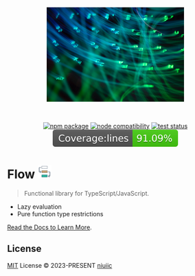 <br/>

<p align="center">
  <a href="https://flow.niuiic.com" target="_blank" rel="noopener noreferrer">
    <img id="flow-logo" width="320" height="220" src="./docs/public/logo.jpeg" alt="Flow logo">
  </a>
</p>

<br/>

<p align="center">
  <a href="https://npmjs.com/package/@niuiic/flow"><img src="https://img.shields.io/npm/v/@niuiic/flow.svg" alt="npm package"></a>
  <a href="https://nodejs.org/en/about/releases/"><img src="https://img.shields.io/node/v/@niuiic/flow.svg" alt="node compatibility"></a>
  <a href="https://github.com/niuiic/flow/tree/main/.github/workflows/test.yml"><img src="https://github.com/niuiic/flow/actions/workflows/test.yml/badge.svg" alt="test status"></a>
  <a href="https://github.com/niuiic/flow/tree/main/.github/workflows/coverage.yml"><img src="https://github.com/niuiic/flow/blob/coverage/badge-lines.svg" alt="test coverage"></a>
</p>

# Flow <img width="32" src="./docs/public/flow.svg"/>

> Functional library for TypeScript/JavaScript.

- Lazy evaluation
- Pure function type restrictions

[Read the Docs to Learn More](https://flow.niuiic.com).

## License

[MIT](LICENSE) License © 2023-PRESENT [niuiic](https://github.com/niuiic)
